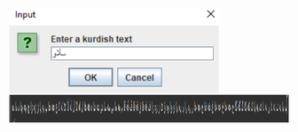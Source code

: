 


<img src="ScreenShots/text1.png" width="75%">
<img src="ScreenShots/text2.png" width="100%" height="50px">
